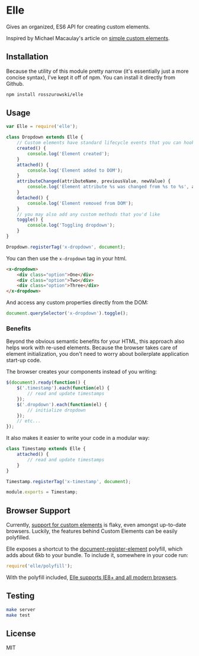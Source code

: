 # Elle

Gives an organized, ES6 API for creating custom elements.

Inspired by Michael Macaulay's article on [simple custom elements](http://michaelmac.org/semantic-ui,/custom-elements,/ampersand,/backbone/2015/04/08/custom-elements-to-solve-simple-problems.html).

## Installation

Because the utility of this module pretty narrow (it's essentially just a more concise syntax), I've kept it off of npm. You can install it directly from Github.

```bash
npm install rosszurowski/elle
```

## Usage

```js
var Elle = require('elle');

class Dropdown extends Elle {
	// Custom elements have standard lifecycle events that you can hook into
	created() {
		console.log('Element created');
	}
	attached() {
		console.log('Element added to DOM');
	}
	attributeChanged(attributeName, previousValue, newValue) {
		console.log('Element attribute %s was changed from %s to %s', attributeName, previousValue, newValue);
	}
	detached() {
		console.log('Element removed from DOM');
	}
	// you may also add any custom methods that you'd like
	toggle() {
		console.log('Toggling dropdown');
	}
}

Dropdown.registerTag('x-dropdown', document);
```

You can then use the `x-dropdown` tag in your html.

```html
<x-dropdown>
	<div class="option">One</div>
	<div class="option">Two</div>
	<div class="option">Three</div>
</x-dropdown>
```

And access any custom properties directly from the DOM:

```js
document.querySelector('x-dropdown').toggle();
```

### Benefits 

Beyond the obvious semantic benefits for your HTML, this approach also helps work with re-used elements. Because the browser takes care of element initialization, you don't need to worry about boilerplate application start-up code.

The browser creates your components instead of you writing:

```js
$(document).ready(function() {
	$('.timestamp').each(function(el) {
		// read and update timestamps
	});
	$('.dropdown').each(function(el) {
		// initialize dropdown
	});
	// etc...
});
```

It also makes it easier to write your code in a modular way:

```js
class Timestamp extends Elle {
	attached() {
		// read and update timestamps
	}
}

Timestamp.registerTag('x-timestamp', document);

module.exports = Timestamp;
```


## Browser Support

Currently, [support for custom elements](http://caniuse.com/#feat=custom-elements) is flaky, even amongst up-to-date browsers. Luckily, the features behind Custom Elements can be easily polyfilled.

Elle exposes a shortcut to the [document-register-element](https://www.npmjs.com/package/document-register-element) polyfill, which adds about 6kb to your bundle. To include it, somewhere in your code run:

```js
require('elle/polyfill');
```

With the polyfill included, [Elle supports IE8+ and all modern browsers](https://www.npmjs.com/package/document-register-element#tested-on).

## Testing

```bash
make server
make test
```

## License

MIT
